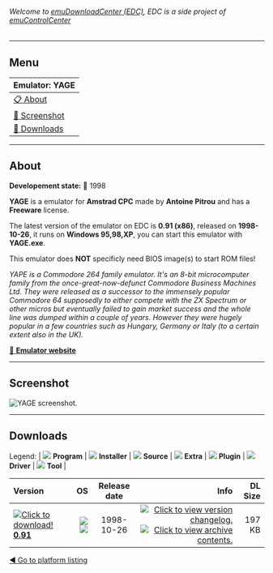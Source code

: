 ###### Welcome to [emuDownloadCenter (EDC)](https://github.com/PhoenixInteractiveNL/emuDownloadCenter/wiki/), EDC is a side project of [emuControlCenter](https://github.com/PhoenixInteractiveNL/emuControlCenter/wiki/)
***
## Menu
| **Emulator: YAGE** |
|:---------|
| [:clipboard: About](#about) |
| [:sunrise: Screenshot](#screenshot) |
| [:floppy_disk: Downloads](#downloads) |
***
## About
**Developement state:** :red_circle: 1998

**YAGE** is a emulator for **Amstrad CPC** made by **Antoine Pitrou** and has a **Freeware** license.

The latest version of the emulator on EDC is **0.91 (x86)**, released on **1998-10-26**, it runs on **Windows 95,98,XP**, you can start this emulator with **YAGE.exe**.

This emulator does **NOT** specificly need BIOS image(s) to start ROM files!

_YAPE is a Commodore 264 family emulator. It's an 8-bit microcomputer family from the once-great-now-defunct Commodore Business Machines Ltd. They were released as a successor to the immensely popular Commodore 64 supposedly to either compete with the ZX Spectrum or other micros but eventually failed to gain market success and the whole line was dumped within a couple of years. However they were hugely popular in a few countries such as Hungary, Germany or Italy (to a certain extent also in the UK)._

[:link: **Emulator website**](http://www.stud.enst.fr/~pitrou/)
***
## Screenshot
![](https://raw.githubusercontent.com/PhoenixInteractiveNL/emuDownloadCenter/master/hooks/yage/emulator_screen_01.jpg "YAGE screenshot.")
***
## Downloads
Legend: | 
![](https://raw.githubusercontent.com/wiki/PhoenixInteractiveNL/emuDownloadCenter/images_misc/icon_program_24.png) **Program** | 
![](https://raw.githubusercontent.com/wiki/PhoenixInteractiveNL/emuDownloadCenter/images_misc/icon_installer_24.png) **Installer** | 
![](https://raw.githubusercontent.com/wiki/PhoenixInteractiveNL/emuDownloadCenter/images_misc/icon_source_code_24.png) **Source** | 
![](https://raw.githubusercontent.com/wiki/PhoenixInteractiveNL/emuDownloadCenter/images_misc/icon_extra_24.png) **Extra** | 
![](https://raw.githubusercontent.com/wiki/PhoenixInteractiveNL/emuDownloadCenter/images_misc/icon_plugin_24.png) **Plugin** | 
![](https://raw.githubusercontent.com/wiki/PhoenixInteractiveNL/emuDownloadCenter/images_misc/icon_driver_24.png) **Driver** | 
![](https://raw.githubusercontent.com/wiki/PhoenixInteractiveNL/emuDownloadCenter/images_misc/icon_tool_24.png) **Tool** | 
 
| Version | OS | Release date | Info | DL Size |
|:--------|---:|:------------:|-----:|--------:|
| [![](https://raw.githubusercontent.com/wiki/PhoenixInteractiveNL/emuDownloadCenter/images_misc/icon_program_24.png "Click to download!")  **0.91**](https://github.com/PhoenixInteractiveNL/edc-repo0006/raw/master/yage/0.91.7z) | ![](https://raw.githubusercontent.com/wiki/PhoenixInteractiveNL/emuDownloadCenter/images_misc/logo_windows_24.png) ![](https://raw.githubusercontent.com/wiki/PhoenixInteractiveNL/emuDownloadCenter/images_misc/icon_32-bit_24.png) | 1998-10-26 | [![](https://raw.githubusercontent.com/wiki/PhoenixInteractiveNL/emuDownloadCenter/images_misc/logo_changelog_24.png "Click to view version changelog.")](https://github.com/PhoenixInteractiveNL/edc-repo0006/blob/master/yage/0.91_changelog.txt) [![](https://raw.githubusercontent.com/wiki/PhoenixInteractiveNL/emuDownloadCenter/images_misc/logo_contents_24.png "Click to view archive contents.")](https://github.com/PhoenixInteractiveNL/edc-repo0006/blob/master/yage/0.91_contents.txt) | 197 KB |

[:arrow_backward: Go to platform listing](https://github.com/PhoenixInteractiveNL/emuDownloadCenter/wiki/EDC-Platform-List)

